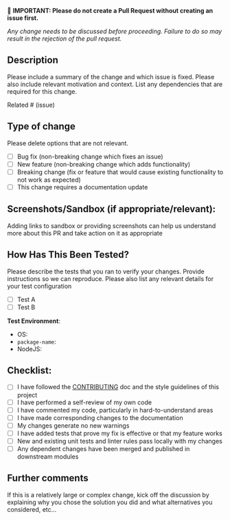 <!--
  Thanks for filing a pull request on feTS!

  Please look at the following checklist to ensure that your PR
  can be accepted quickly:
-->

🚨 **IMPORTANT: Please do not create a Pull Request without creating an issue first.**

_Any change needs to be discussed before proceeding. Failure to do so may result in the rejection of
the pull request._

## Description

Please include a summary of the change and which issue is fixed. Please also include relevant
motivation and context. List any dependencies that are required for this change.

Related # (issue)

<!--
  Please do not use "Fixed" or "Resolves". Keep "Related" as-is.
-->

## Type of change

Please delete options that are not relevant.

- [ ] Bug fix (non-breaking change which fixes an issue)
- [ ] New feature (non-breaking change which adds functionality)
- [ ] Breaking change (fix or feature that would cause existing functionality to not work as
      expected)
- [ ] This change requires a documentation update

## Screenshots/Sandbox (if appropriate/relevant):

Adding links to sandbox or providing screenshots can help us understand more about this PR and take
action on it as appropriate

## How Has This Been Tested?

Please describe the tests that you ran to verify your changes. Provide instructions so we can
reproduce. Please also list any relevant details for your test configuration

- [ ] Test A
- [ ] Test B

**Test Environment**:

- OS:
- `package-name`:
- NodeJS:

## Checklist:

- [ ] I have followed the
      [CONTRIBUTING](https://github.com/the-guild-org/Stack/blob/master/CONTRIBUTING.md) doc and the
      style guidelines of this project
- [ ] I have performed a self-review of my own code
- [ ] I have commented my code, particularly in hard-to-understand areas
- [ ] I have made corresponding changes to the documentation
- [ ] My changes generate no new warnings
- [ ] I have added tests that prove my fix is effective or that my feature works
- [ ] New and existing unit tests and linter rules pass locally with my changes
- [ ] Any dependent changes have been merged and published in downstream modules

## Further comments

If this is a relatively large or complex change, kick off the discussion by explaining why you chose
the solution you did and what alternatives you considered, etc...
